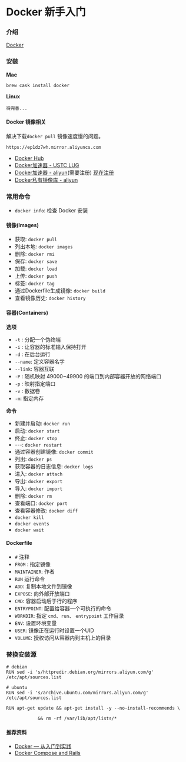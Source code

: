 #  Docker 新手入门

### 介绍

[Docker](https://www.docker.com/)

### 安装

**Mac**

	brew cask install docker
	
**Linux**

	待完善...


#### Docker 镜像相关

解决下载`docker pull` 镜像速度慢的问题。

`https://ep1dz7wh.mirror.aliyuncs.com`

* [Docker Hub](https://hub.docker.com/)
* [Docker加速器 - USTC LUG](https://lug.ustc.edu.cn/wiki/mirrors/help/docker)
* [Docker加速器 - aliyun](dev.aliyun.com)(需要注册) [现在注册](https://cr.console.aliyun.com/)
* [Docker私有镜像库 - aliyun](https://help.aliyun.com/knowledge_detail/40557.html)


### 常用命令

* `docker info`: 检查 Docker 安装

#### 镜像(Images)

* 获取: `docker pull`
* 列出本地: `docker images`
* 删除: `docker rmi`
* 保存: `docker save`
* 加载: `docker load`
* 上传: `docker push`
* 标签: `docker tag`
* 通过Dockerfile生成镜像: `docker build`
* 查看镜像历史: `docker history`

#### 容器(Containers)

**选项**

* `-t` : 分配一个伪终端
* `-i` : 让容器的标准输入保持打开
* `-d` : 在后台运行
* `--name`:  定义容器名字
* `--link`: 容器互联
* `-P` : 随机映射 49000~49900 的端口到内部容器开放的网络端口
* `-p` : 映射指定端口
* `-v` : 数据卷
* `-m`: 指定内存

**命令**

* 新建并启动: `docker run`
* 启动: `docker start`
* 终止: `docker stop`
* ---: `docker restart`
* 通过容器创建镜像: `docker commit`
* 列出: `docker ps`
* 获取容器的日志信息: `docker logs`
* 进入: `docker attach`
* 导出: `docker export`
* 导入: `docker import`
* 删除: `docker rm`
* 查看端口: `docker port`
* 查看容器修改: `docker diff`
* `docker kill`
* `docker events`
* `docker wait`


#### Dockerfile

* `#` 注释
* `FROM` : 指定镜像
* `MAINTAINER`: 作者
* `RUN` 运行命令
* `ADD`: 复制本地文件到镜像
* `EXPOSE`: 向外部开放端口
* `CMD`: 容器启动后于行的程序
* `ENTRYPOINT`: 配置给容器一个可执行的命令
* `WORKDIR`: 指定 `cmd`、`run`、 `entrypoint` 工作目录
* `ENV`: 设置环境变量
* `USER`: 镜像正在运行时设置一个UID
* `VOLUME`: 授权访问从容器内到主机上的目录



### 替换安装源

	# debian
	RUN sed -i 's/httpredir.debian.org/mirrors.aliyun.com/g' /etc/apt/sources.list
	
	# ubuntu
	RUN sed -i 's/archive.ubuntu.com/mirrors.aliyun.com/g' /etc/apt/sources.list
	
	RUN apt-get update && apt-get install -y --no-install-recommends \
	
				&& rm -rf /var/lib/apt/lists/*
	
	



#### 推荐资料

* [Docker — 从入门到实践](https://www.gitbook.com/book/yeasy/docker_practice/details)
* [Docker Compose and Rails](https://docs.docker.com/compose/rails/)
